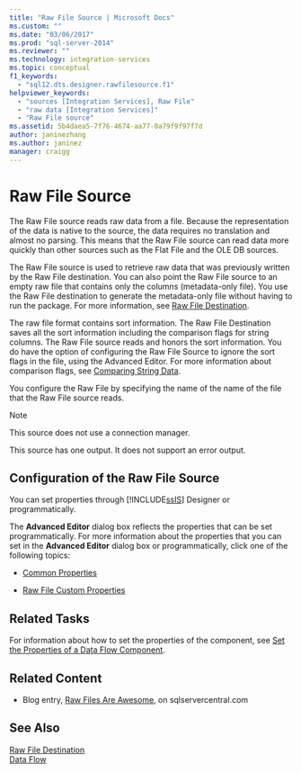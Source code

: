 ```yaml
---
title: "Raw File Source | Microsoft Docs"
ms.custom: ""
ms.date: "03/06/2017"
ms.prod: "sql-server-2014"
ms.reviewer: ""
ms.technology: integration-services
ms.topic: conceptual
f1_keywords: 
  - "sql12.dts.designer.rawfilesource.f1"
helpviewer_keywords: 
  - "sources [Integration Services], Raw File"
  - "raw data [Integration Services]"
  - "Raw File source"
ms.assetid: 5b4daea5-7f76-4674-aa77-0a79f9f97f7d
author: janinezhang
ms.author: janinez
manager: craigg
---
```

# Raw File Source
  The Raw File source reads raw data from a file. Because the representation of the data is native to the source, the data requires no translation and almost no parsing. This means that the Raw File source can read data more quickly than other sources such as the Flat File and the OLE DB sources.  
  
 The Raw File source is used to retrieve raw data that was previously written by the Raw File destination. You can also point the Raw File source to an empty raw file that contains only the columns (metadata-only file). You use the Raw File destination to generate the metadata-only file without having to run the package. For more information, see [Raw File Destination](raw-file-destination.md).  
  
 The raw file format contains sort information. The Raw File Destination saves all the sort information including the comparison flags for string columns. The Raw File source reads and honors the sort information. You do have the option of configuring the Raw File Source to ignore the sort flags in the file, using the Advanced Editor. For more information about comparison flags, see [Comparing String Data](comparing-string-data.md).  
  
 You configure the Raw File by specifying the name of the name of the file that the Raw File source reads.  
  
> [!NOTE]  
>  This source does not use a connection manager.  
  
 This source has one output. It does not support an error output.  
  
## Configuration of the Raw File Source  
 You can set properties through [!INCLUDE[ssIS](../../includes/ssis-md.md)] Designer or programmatically.  
  
 The **Advanced Editor** dialog box reflects the properties that can be set programmatically. For more information about the properties that you can set in the **Advanced Editor** dialog box or programmatically, click one of the following topics:  
  
-   [Common Properties](../common-properties.md)  
  
-   [Raw File Custom Properties](raw-file-custom-properties.md)  
  
## Related Tasks  
 For information about how to set the properties of the component, see [Set the Properties of a Data Flow Component](set-the-properties-of-a-data-flow-component.md).  
  
## Related Content  
  
-   Blog entry, [Raw Files Are Awesome](https://www.sqlservercentral.com/blogs/31-days-of-ssis-%e2%80%93-raw-files-are-awesome-131), on sqlservercentral.com  
  
## See Also  
 [Raw File Destination](raw-file-destination.md)   
 [Data Flow](data-flow.md)  
  
  
